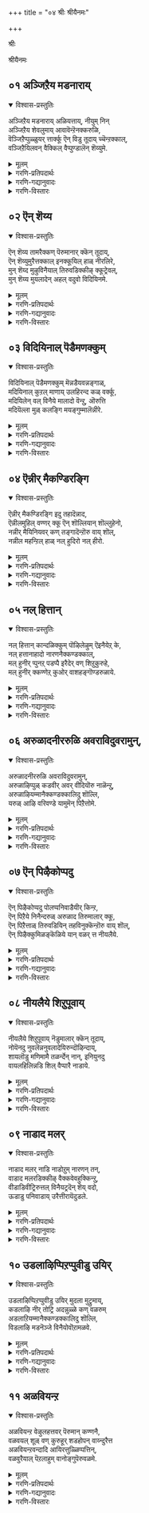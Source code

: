 +++
title = "०४ श्रीः श्रीयैनमः"

+++

श्रीः

श्रीयैनमः


## ०१ अञ्जिऱैय मडनाराय्
<details open><summary>विश्वास-प्रस्तुतिः</summary>

अञ्जिऱैय मडनाराय् अळियत्ताय्, नीयुम् निन्  
अञ्जिऱैय शेवलुमाय् आवावॆन्ऱॆनक्करुळि,  
वॆञ्जिऱैप्पुळ्ळुयर् त्तार्क्कू ऎन् विडु तूदाय् च्चॆन्ऱक्काल्,  
वञ्जिऱैयिलवन् वैक्किल् वैप्पुण्डालॆन् शॆय्युमे.
</details>

<details><summary>मूलम्</summary>

अञ्जिऱैय मडनाराय् अळियत्ताय्, नीयुम् निन्  
अञ्जिऱैय शेवलुमाय् आवावॆन्ऱॆनक्करुळि,  
वॆञ्जिऱैप्पुळ्ळुयर् त्तार्क्कू ऎन् विडु तूदाय् च्चॆन्ऱक्काल्,  
वञ्जिऱैयिलवन् वैक्किल् वैप्पुण्डालॆन् शॆय्युमे.
</details>

<details><summary>गरणि-प्रतिपदार्थः</summary>

अम् शिऱैय= सुन्दरवाद रॆक्कॆगळुळ्ळ, मडम् = मुग्ध \(तिळिमनस्सिन\), नाराय् = कॊक्करॆये अळियत्ताय् = कनिकरिसुववळागि, नीयुम् = नीनू, निन् = निन्न, अम् शिऱैय = अन्दवाद रॆक्कॆगळ, शेवलुम् आय् = गण्डुकॊक्करॆयू कूडि, आ आ ऎन्ऱु = अय्यो, अय्यो, ऎन्दु, ऎनक्कू = नन्नल्लि, अरुळि = करुणिसि, वॆम् शिऱै = कॆम्पनॆय \(तीक्ष्णवाद\) रॆक्कॆगळ, पुळ् = पक्षियन्नु, उयर् त्तार् क्कु = ध्वजवागि उळ्ळवरिगॆ, ऎन् = नन्न, विडुतूदाय् = कळुहिसिद् दूतळागि, शॆन्ऱक्काल् = होदरॆ \(होदॆयादरॆ\), वन् शिऱैयिल् = कठिणवाद सॆरॆयल्लि, अवन् = अवनु, वैक्किल् = इडुवुदादरॆ, वैप्पु उण्डाल् = आ सॆरॆवासवन्नु अनुभविसुवन्तादरॆ, ऎन् शॆय्युमो = एनागुवुदो? 
</details>

<details><summary>गरणि-गद्यानुवादः</summary>

सुन्दरवाद रॆक्कॆगळुळ्ळ मुग्ध\(तिळिमनस्सिन\) कॊक्करॆये, \(नन्नन्नु\) कनिकरिसुववळागि, नीनू अन्दवाद रॆक्कॆगळ निन्न गण्डु कॊक्करॆयू कूडि, अय्यो अय्यो ऎन्दु नन्नल्लि करुणिसि, कॆम्पनॆय \(तीक्ष्णवाद\) रॆक्कॆगळ पक्षियन्नु ध्वजवागि उळ्ळवरिगॆ नानु कळुहिसिद दूतळागि होदॆयादरॆ, अवनु \(निम्मन्नु\) कठिणवाद सॆरॆयल्लिरिसुवुदादरॆ, आ सॆरॆमासवन्नु \(नीवु\) अनुभविसुवन्तादरॆ, एनागुवुदो? एनु माडुवुदो? 
</details>

<details><summary>गरणि-विस्तारः</summary>

इल्लि आळ्वाररु तम्मन्न् ’नायकि’ यागि भाविसिकॊण्डिद्दारॆ. ई नायकिगॆ तन्न प्रियतमनाद ’परमपुरुष’नन्नु कूडिकॊळ्ळबेकॆम्ब महदाशॆ. अगलिकॆय विरहदिन्द तपिसुत्तिद्दाळॆ. तन्न मनद इङ्गितवन्नु तन्न प्रियतमनिगॆ तिळियपडिसुवुदादरू हेगॆ? 

नायकि कॊक्करॆय दम्पतिगळन्नुनोडुत्ताळॆ. अवु आनन्ददिन्द विहरिसुत्तिवॆ. एकाङ्गियागि विरहवेदनॆयन्नु अनुभविसुव तन्नल्लिअवु कनिकरगॊळ्ळबहुदल्लवे? तिळिमनस्सिन हक्किगळाद्दरिन्द, अवुगळन्नु तानु बेडबहुदष्टॆ. तन्न प्रियतमन बळिगॆ कळुहिसबहुदष्टॆ. हक्किगळागि अवु ऎल्लिगॆ बेकॆन्दरॆ अल्लिगॆ हारिहोगबहुदल्ल\! 

हीगॆल्ल योचिसि, नायकियु कॊक्करॆगळन्नु हॊगळि, हुरिदुम्बिसि, गरुडध्वजनाद तन्न स्वामियबळिगॆ तनगागि प्रेमदौत्यवन्नु नडॆसबेकॆन्दु बेडिकॊळ्ळुत्ताळॆ. 

नायकि\(यागि आळ्वाररु\) हेळुत्ताळॆ- कॊक्करॆये निन्न रॆक्कॆगळु ऎष्टु सुन्दर\! निन्न मनस्सु तिळियादद्दु. निन्न पतियू सह सुन्दरने. अवन रॆक्कॆगळु अन्दवागिवॆ. नीविब्बरू दम्पतिगळागि सुखवागि विहरिसुत्तिद्दीरि. नन्नन्नु कण्डिरा? पतियिन्द अगलिद विरहि नानु. नन्न ई परिस्थितिगॆ नीवु मरुगुवुदिल्लवे? नन्नल्लि करुणिसि, नीविब्बरू ईग नन्न प्रेमदूतरागि गरुडध्वजनाद निन्न प्रियतमनल्लिगॆ होगि. अवनल्लि नन्न विरह व्यथॆयन्नु अरिकॆमाडि, अवन मनवॊलिसलु प्रयत्निसबेकु. ई कार्यवन्नु नीवु, ननगागि, नडॆसबल्लिरॆम्ब भरवसॆ ननगिदॆ. आदरॆ, ऒन्दु वेळॆ, स्वामियु निम्मन्नु सॆरॆयल्लिरिसिदरॆ सॆरॆवासवन्नु नीवु अनुभविसबेकागि बन्दरॆ, एनु माडुवुदु? इदॊन्दु अञ्जिकॆ ननगिदॆयल्ल\! इल्लवे, नाने उपेक्षितलादरो? 

भगवन्तन बळि सारिदवरु अमररागि पूर्णतॆयन्नु नडॆयुवुदन्नू, नित्यानन्दवन्ननुभाविसुवुदन्नू ’सॆरॆवास’ वॆन्नोणवे? 

भगवन्त बळि सारिदवरु मत्तॆ ई दुःखसङ्कटगळ लोकक्कॆ बरदे होगबहुदु, अष्टॆ. इदन्नु ’कठिण सॆरॆवास’ ऎन्नुवुदे? 

इल्लि ’कॊक्करॆ’य कार्यभारवेनु? दयावरूपिणियाद श्रीदेवियु भक्तनल्लि करुणिसि, तन्न पतियाद भगवन्तनल्लि भक्तनिगॆ अनुग्रहिसॆन्दु अरिकॆ माडुवुदु कॊक्करॆय कार्यभारवो? इल्लवे, ज्ञानवैराग्यगळॆम्ब ऎरडु रॆक्कॆगळन्नू भक्तियॆम्ब देहवन्नू हॊत्तु, भक्तनन्नु भगवन्तनॊडनॆ कूडिसुव आचार्यनन्तॆ इल्लिकॊक्करॆय कार्यभारवो? इल्लवे भक्तन परभक्ति, परज्ञान \(ऎरडु रॆक्कॆगळु\), मत्तु परमभक्ति\(देह\)गळे कॊक्करॆय कार्यभार नडॆसुवुदो?
</details>



## ०२ ऎन् शॆय्य
<details open><summary>विश्वास-प्रस्तुतिः</summary>

ऎन् शॆय्य तामरैक्कण् पॆरुमानार् क्कॆन् तूदाय्,  
ऎन् शॆय्युमुरैत्तक्काल् इनक्कूयिल् हाळ् नीरलिरे,  
मुन् शॆय्द मुऴुविनैयाल् तिरुवडिक्कीऴ् क्कूट्रेवल्,  
मुन् शॆय्य मुयलादेन् अहल् वदुवो विदियिनमे.
</details>

<details><summary>मूलम्</summary>

ऎन् शॆय्य तामरैक्कण् पॆरुमानार् क्कॆन् तूदाय्,  
ऎन् शॆय्युमुरैत्तक्काल् इनक्कूयिल् हाळ् नीरलिरे,  
मुन् शॆय्द मुऴुविनैयाल् तिरुवडिक्कीऴ् क्कूट्रेवल्,  
मुन् शॆय्य मुयलादेन् अहल् वदुवो विदियिनमे.
</details>

<details><summary>गरणि-प्रतिपदार्थः</summary>

ऎन् =नन्न, शॆय्यतामरैक्कण् = कॆन्दावरॆयन्तॆ कण्णुगळुळ्ळ, पॆरुमानार् क्कु = परमपुरुषनिगॆ, ऎन् तूदाय् = नन्न दूतरागि, ऎन् शॆय्युम् = नन्न-- उरैत्तक्काल् = अरिकॆ माडिदिरादरॆ, इनम् कुयिल् हाळ् = गुम्पाद कोगिलॆगळे, नीर् अलिरे = नीवु तप्पितस्थरल्ल, मुन् शॆय्द = \(नानु\) हिन्दॆ माडिद, मुऴुविनैयाल् = घोरपापगळिन्द, तिरुवडिक्कीऴ् = भगवन्तन तिरुवडितलदल्लि, कुट्रेवल् = कैङ्कर्यगळन्नु \(दास्यवन्नु\), मुन् = हिन्दॆये, शॆय्य = माडुवुदक्कॆ, मुयलादेन् = प्रयत्निसदादॆ, अहल् वदुवॊ = अगलिरुवुदेयो, विदि = नियम \(क्रम\), इनमे = इन्नु मेलू. 
</details>

<details><summary>गरणि-गद्यानुवादः</summary>

गुम्पाद कोगिलॆगळे, कॆन्दावरॆयन्तॆ कण्णुगळुळ्ळ नन्न परमपुरुषनिगॆ नन्न दूतरागि नन्न प्रयत्नवन्नु अरिकॆ माडिदिरादरॆ, निम्मदु तप्पल्ल. नानु हिन्दॆ माडिद घोरपापगळिन्द भगवन्तन तिरुवडितलदल्लि \(नन्न\) दास्यवन्नु \(कैङ्कर्यवन्नु\) हिन्दॆये माडुवुदक्कॆ यत्निसदॆ होदॆ. अगलिरुवुदेयो नियम \(विधि\) इन्नु मेलॆ? 
</details>

<details><summary>गरणि-विस्तारः</summary>

हिन्दिन पाशुरदल्लि नायकियु कॊक्करॆयन्नु तन्न प्रेमदूतनागॆन्दु प्रार्थिसिदळु. दूतनागि अदुमाडबेकाद्देनु ऎम्बुदन्ने कॊक्करॆगॆ तिळिसलिल्ल. “नीनु अल्लिगॆ होदाग, निन्नन्नु सॆरॆमाडिदरॆ, एनु गति?” ऎन्दु अञ्जिकॆयन्नु व्यक्तपडिसिदळु, अष्टॆ. 

ई पाशुरदल्लि नायकिय कण्णु कोगिलॆय गुम्पिन मेलॆ बित्तु. गुम्पिनल्लि गण्डु हॆण्णु कोगिलॆगळु चॆन्नागि बॆरॆतुकॊण्डु आनन्ददिन्द हाडुत्ता कालकळॆयुवुदन्नु नायकि कण्डळु. 

नायकि हेळुत्ताळॆ- गुम्पागि कूडि आनन्दिसुव कोगिलॆगळे, नीवु नन्न प्रेमदूतरागि, नन्न प्रियतमनाद परम पुरुषनल्लिगॆ होगि कॆन्दावरॆयन्तॆ विशालवाद आकर्षकवाद कण्णुगळुळ्ळवनु अवनु. नानु अवनल्लि अनुरक्तळॆन्दू, अवनन्नु कूडिकॊळ्ळलु तवकिसुत्तिद्देनॆ, ऎम्ब नन्न प्रयत्नवन्नु अवनल्लि अरिकॆमाडिकॊळ्ळिरि. नन्न स्वामियु नन्नल्लि करुणिसिदरन्तु ऒळ्ळॆयदु. हागॆ माडदॆ, नन्न विषयदल्लि असड्डॆ कोरिदनॆन्दरॆ, अदु नन्न तप्पे विना, निम्म दौत्यदिन्द बन्द तप्पल्ल. नानु अनेक जन्मगळ हिन्दिनिन्दलू भगवन्तन तिरुवडिगळ दास्यदल्लि तॊडगिद्दिद्दरॆ? अत्तकडॆ नानु प्रयत्न नडॆसले इल्ल. आद्दरिन्दले, नानु हिन्दिनिन्दलू कडुपातकियागि, भगवन्तनिन्द बेर्पट्टु, विरहियागि गोळिडुत्तिरुवुदु, इन्नु मुन्दॆयू सह इदे नन्न विधियागिरबहुदे?
</details>



## ०३ विदियिनाल् पॆडैमणक्कुम्
<details open><summary>विश्वास-प्रस्तुतिः</summary>

विदियिनाल् पॆडैमणक्कुम् मॆन्नडैयवन्नङ्गाळ्,  
मदियिनाल् कुऱल् माणाय् उलहिरन्द कळ् वर्क्कू,  
मदियिलेन् वल् विनैये मालादो वॆन्ऱु, ऒरुत्ति  
मदियॆल्ला मुळ् कलङ्गि मयङ्गुम्मालॆन्नीरे.
</details>

<details><summary>मूलम्</summary>

विदियिनाल् पॆडैमणक्कुम् मॆन्नडैयवन्नङ्गाळ्,  
मदियिनाल् कुऱल् माणाय् उलहिरन्द कळ् वर्क्कू,  
मदियिलेन् वल् विनैये मालादो वॆन्ऱु, ऒरुत्ति  
मदियॆल्ला मुळ् कलङ्गि मयङ्गुम्मालॆन्नीरे.
</details>

<details><summary>गरणि-प्रतिपदार्थः</summary>

विदियिनाल्= भाग्यवशदिन्द, पॆडै मणङ्गुम् = हॆण्णुहक्कियॊडनॆ कूडिकॊण्डिरुव, मॆल् नडैय = मृदुवाद नडगॆय, अन्नङ्गळ् = हंसगळे, मदियिनाल् = बुद्धिपूर्वकवागिये, कुऱळ् माण् आय् = कुळ्ळब्रह्मचारियागि, उलहु इरन्द = लोकगळन्नु अळॆदुकॊण्ड, कळवर् क्कू = कपटवुळ्ळवरिगॆ, मदियिलेन् = बुद्धियिल्लद नन्न, वल् विनैये = क्रूर पापगळे, माळादो = नाशवागुवुदिल्लवल्ल. ऎन्ऱु = ऎन्दु. ऒरुत्ति = ऒब्बळु, मदियॆल्लाम् = मनस्सॆल्ला, उळ् कलङ्गि = पूर्तियागि कलकिहोगि, मयङ्गुम् = हाळागि होगुत्तिद्दाळॆ \(सर्वनाशगॊळ्ळुत्तिद्दाळॆ\), आल् = अय्यो, ऎन्निरे = ऎन्दु हेळिरि. \(ऎन्निरि\). 
</details>

<details><summary>गरणि-गद्यानुवादः</summary>

भाग्यवशदिन्द हॆण्णुहक्कियॊडनॆ कूडिकॊण्डिरुव, मृदुवाद नडगॆय हंसगळे, बुद्धिपूर्वकवागिये कुळ्ळ ब्रह्मचारियागि लोकगळन्नु अळॆदुकॊण्ड कपटवुळ्ळवरिगॆ बुद्धियिल्लदवळाद नन्न क्रूरपापगळे नाशवागुवुदिल्लवल्ल ऎन्दु ऒब्बळ मनस्सॆल्ला पूर्तियागि कलकिहोगि सर्वनाशगॊळ्ळुत्तिद्दाळॆ, अय्यो ऎन्दु हेळिरि. 
</details>

<details><summary>गरणि-विस्तारः</summary>

हिन्दिन पाशुरदल्लि नायकियु कोगिलॆय हिण्डन्नु तन्न कडॆय दूतरन्नागि भगवन्तनल्लिगॆ होगबेकॆन्दु प्रार्थिसिदळु. स्वामिय तिरुवडिगळ सेवॆयल्लि तॊडगलु तन्न पूर्वकृतपापगळे अड्डिमाडुत्तिवॆ ऎम्ब सङ्गतियन्नु भगवन्तनल्लि अरिकॆमाडिरि ऎन्दु बेडिदळु. 

ई पाशुरदल्लि नायकिगॆ हंसदम्पतिगळु ऒदगि बरुत्तवॆ.

हिन्दॆ, ऒन्दु कालदल्लि बलिचक्रवर्तियु तन्न सद्गुणगळिन्दले, अदरल्लू तन्न कॊडुगैयिन्दले, मूरुलोकगळन्नू जयिसुवन्थ समर्थनागिद्दनु. बेडिदवरिगॆ ’इल्ल’वॆन्नदॆ, बेडिद्दन्नु कॊडुत्तिद्दनु. अवनन्नु जयिसुवुदे दुस्तरवायितु. भगवन्तनु अवनन्नु निग्रहिसुवुदक्कागि, बेकॆन्तले \(बुद्धिपूर्वकवागिये\) कुळ्ळब्रह्मचारिय रूपवन्नुतळॆदु, बलिचक्रवर्तिय यागशालॆयन्नु प्रवेशिसि, अल्लि बलिचक्रवर्तियन्नु याचिसिदनु. तन्न हॆज्जॆयल्लि मूरेमूरु हॆज्जॆयष्टु नॆलवन्नु तनगॆ कॊडॆन्दनु. अदन्नु कॊट्टॆनॆन्द कूडले भगवन्तनु तन्न कपट वेषवन्नु तॊरॆदु, त्रिविक्रमनागि बॆळॆदु लोकगळॆल्लवन्नू तन्न ऎरडे हॆज्जॆगळिन्द अळॆदुकॊण्डु, मूरनॆय हॆज्जॆयन्नु बलिचक्रवर्तिय नॆत्तिय मेलिट्टु अवनन्नु अनुग्रहिसिदनु.

इदु भगवन्तन वामन-त्रिविक्रमावतारद प्रशंसॆयष्टॆ. ज्ञानस्वरूपने आगि, ’साटियिल्लद चतुरनागि’ भगवन्तनु सद्गुणवन्तनाद बलिचक्रवर्तिय बळिगॆ ’कपट’ रूपदल्लि बन्दु, याचिसि, अदरिन्दले अवनन्नु अनुग्रहिसिदनाद्दरिन्द, तनगू अदे रीतियल्लि यावुदादरू जाण उपायवन्नु तोरिसिकॊट्टु, अदर मूलक तन्न पापराशियन्नॆल्ला तॊडॆदु हाकलारॆने स्वामि ऎम्बुदु नायकिय हम्बल. 

नायकि हेळुत्ताळॆ- हंसगळे, निम्म भाग्य हिरिदु. नीवु निम्म हॆण्णुगळॊडनॆ कूडिकॊण्डिद्दीरि. ऒट्टागि,मृदुवागि नडॆदाडुत्ता नलिदाडुत्तिद्दीरि. नीवु ननगॆ उपकारमाडबेकु. नन्न प्रियतमनाद परमपुरुषन बळिगॆ होगि नन्न सङ्कटवन्नु अवनिगॆ अरिकॆ माडबेकु. अनेक जन्मगळिन्दलू नानु पापगळन्नु माडुत्तले बन्दिद्देनॆ. अवुगळॆल्लवू ऒट्टागि नन्नन्नु बाधिसुत्तिवॆ. अवुगळन्नु तॊडॆदु हाकुवुदक्कॆ आगुवुदे इल्लवल्ल ऎम्बुदु नन्न सङ्कट. नन्न मनस्सु पूर्तियागि कलकि होगिदॆ. सर्वनाशवागुत्तिदॆ. ई विषयवन्नुनन्न प्रियतमदल्लि नन्न परवागि अरिकॆमाडुविरा?
</details>



## ०४ ऎन्नीर् मैकण्डिरङ्गि
<details open><summary>विश्वास-प्रस्तुतिः</summary>

ऎन्नीर् मैकण्डिरङ्गि इदु तहादॆन्नाद,  
ऎन्नीलमुहिल् वण्णर् क्कू ऎन् शॊल्लियान् शॊल्लुहेनो,  
नन्नीर् मैयिनियवर् कण् तङ्गादॆन्ऱॊरु वाय् शॊल्,  
नन्नील महन्ऱिल् हाळ् नल् हुदिरो नल् हीरो.
</details>

<details><summary>मूलम्</summary>

ऎन्नीर् मैकण्डिरङ्गि इदु तहादॆन्नाद,  
ऎन्नीलमुहिल् वण्णर् क्कू ऎन् शॊल्लियान् शॊल्लुहेनो,  
नन्नीर् मैयिनियवर् कण् तङ्गादॆन्ऱॊरु वाय् शॊल्,  
नन्नील महन्ऱिल् हाळ् नल् हुदिरो नल् हीरो.
</details>

<details><summary>गरणि-प्रतिपदार्थः</summary>

ऎन् = नन्न, नीर् मै = सहजस्वभाववन्नु \(ईगिन स्थितियन्नु\), कण्डु = नोडिदवनागि, इरङ्गि = कनिकरिसि, इदु तहादु = इदु तक्कद्दल्ल, ऎन्नाद = ऎन्नदॆ इरुव, ऎन् = नन्न, नीलमुहिल् वण्णर् क्कू = नीलमेघद बण्णवुळ्ळवरिगॆ, ऎन् शॊल्लि = एनॆन्दु \(एनन्नु\) हेळि, यान् =नानु, शॊल्लुहेनो = हेळबल्लॆनो, नल् नीर् मै = ऒळ्ळॆय गुण \(स्वभाववु\), इनि = इन्नु, अवर् कण् = अवरल्लि, तङ्गादु = उळियुवुदिल्ल, ऎन्ऱु = ऎन्दु, ऒरु वाय् शॊल् = ऒन्दु बायि मातन्नु, नल् = ऒळ्ळॆय, नीलम् = नीलवर्णद, महन्ऱिल् हाळ् = नीरपक्षिगळे, नल् हु दिरो = हेळुविरो, नल् हीरो = हेळलारिरो \(करुणिसलारिरो\)? 
</details>

<details><summary>गरणि-गद्यानुवादः</summary>

नन्न सहजस्वभाववन्नु \(ईगिन स्थितियन्नु\) नोडिदवनागि, कनिकरिसि, इदु तक्कद्दल्ल ऎन्नदॆ इरुव नन्न नीलमेघद बण्णवुळ्ळवरिगॆ, ’नानु एनॆन्नलि? एनु हेळबल्लॆ? ऒळ्ळॆय गुण \(स्वभाव\)वु इन्नु अवरल्लि उळियुवुदिल्ल’ ऎन्दु ऒन्दु बायिमातन्नु, सुन्दरवाद नीलिबण्णद नीरहक्किगळे, हेळुविरो, \(करुणिसि\) हेळलारिरो? 
</details>

<details><summary>गरणि-विस्तारः</summary>

हिन्दिन मूरु पाशुरगळल्लि नायकिय मनदल्लि ऒन्दु भरवसॆ इत्तु. तन्न प्रियतमनु तन्नन्नु ऎन्दिगू अलक्षिसुवुदिल्लवॆन्दू, तानु दूतरन्नु कळुहिसिद्दरिन्द तनगॆ ऒळ्ळॆयदे आगुवुदॆन्दू भाविसिद्दळु. ई कारणदिन्द कॊक्करॆयन्नु, कोगिलॆयन्नु, हंसगळन्नु तन्न दूतरन्नागि अवनल्लिगॆ कळुहिसिदळु. तन्न पेचिन परिस्थितियन्नू, अगलिकॆय सङ्कटवन्नू, प्रियतमनॊडनॆ कूडिकॊळ्ळबेकॆम्ब महदाशॆयन्नू दूतर मूलक तिळिसलु यत्निसिदळु. तन्न मर्यादॆगॆ अड्डिबरदन्तॆ, तन्न प्रियतमन तिरुवडिगळ सेवॆगॆ अड्डियागुत्तिरुव जन्मजन्मगळ क्रूरपापगळन्नु तॊडॆदु हाकुवुदक्कॆ तक्क मार्ग तनगॆ तिळियलिल्लवॆन्दू, आ बगॆगॆ तन्न सङ्कटवन्नु प्रियतमनल्लि अरिकॆमाडिकॊळ्ळबेकॆन्दु दूतरिगॆ हेळिद्दळु. आ तन्न दूतरु तन्न मनवियन्नु तन्न प्रियतमनिगॆ तिळिसिदरो इल्लवो ऎम्ब अनुमानकण्डु बन्तु.

ईग, नायकि मत्तॊन्दु दूतनन्नु कण्डुकॊण्डिद्दाळॆ. नीलिबण्णद नीरहक्किगळु अवु. 

नायकि हेळुत्ताळॆ- सुन्दरवाद नीलिय नीरहक्किगळे, नन्न हिन्दिन दूतर मातिगॆ ओगॊट्टु नन्न प्रियतमनु नन्न बळिगॆ ई वेळॆगॆ बरबहुदित्तु, बरलिल्ल. नन्न सहज स्वभाववेनॆम्बुदन्नू नन्न ईगिन परिस्थितियन्नू अवनु अरितिद्दानॆ. आदरू नन्नल्लि मरुकगॊळ्ळलिल्ल. इदॆल्ल निनगॆ तक्कद्दल्ल. हीगॆ सङ्कटपडबारदु. अधैर्यपडबेड” ऎम्ब ऒन्दॆरडु समाधानद मातुगळन्नादरू हेळिहोगबहुदित्तु. नन्न नीलमेघश्यामनिगॆ नानु हेळि कळुहिसुवुदादरू एनिदॆ? तिळिवळिकॆ इल्लद नानु एनु हेळबल्लॆ? आदरॆ नम्बिदवर विषयदल्लि अवनु हीगॆये उदासीननागि नडॆयुत्ता होदरॆ, अवन सद्गुणगळू अवन ऒळ्ळॆय स्वभावगळू, इन्नु मुन्दॆ, अवनल्लि उळियुवुदिल्ल ऎम्ब ऒन्दु मातन्नु मात्रवे हेळिरि. हेळुविरो? हेळलारिरो? हेळुवुदिल्लवो?
</details>



## ०५ नल् हित्तान्
<details open><summary>विश्वास-प्रस्तुतिः</summary>

नल् हित्तान् कान्दळिक्कुम् पॊऴिलेऴुम् ऎइनैयेऱ् के,  
नल् हत्तानाहादो नारणनैक्कण्डक्काल्,  
मल् हुनीर् प्पुनऱ् पडप्पै इरैदेर् वण् शिऱुकुरुहे,  
मल् हुनीर् क्कण्णेऱ् कुओर् वाशहङ्गॊण्डरुळाये.
</details>

<details><summary>मूलम्</summary>

नल् हित्तान् कान्दळिक्कुम् पॊऴिलेऴुम् ऎइनैयेऱ् के,  
नल् हत्तानाहादो नारणनैक्कण्डक्काल्,  
मल् हुनीर् प्पुनऱ् पडप्पै इरैदेर् वण् शिऱुकुरुहे,  
मल् हुनीर् क्कण्णेऱ् कुओर् वाशहङ्गॊण्डरुळाये.
</details>

<details><summary>गरणि-प्रतिपदार्थः</summary>

नल् हि तान् = ताने सृष्टिसिद, पॊऴिल् एऴुम् = एळु लोकगळू, कान्दु = सुट्टुहोगुवुदन्नु, अळिक्कूम् = कापाडुववनु, विनैयोऱ् के = पापगळन्नु माडिदवळिगॆ \(पापिष्ठळाद ननगॆ\) नल् ह तान् = कृपॆमाडुवुदे, आहादो = आगदो, नार्‍अणनै = नारायणनन्नु, कण्डक्काल् = कण्डरॆ, मल् हु =तुम्बिरुव, नीर् = नीरिन, पुनल् = प्रवाहद, पडप्पै = मग्गुलप्रदेशगळल्लि, इरै = आहारवन्नु, तेर् = हुडुकुव, वण् = सॊबगिन, शिऱु कुरुहे = चिक्कबकपक्षिये, मल् हु नीर् = नीरु तुम्बिरुव, कण्णिऱ् कु = कण्णिनवळिगॆ \(ननगॆ\), ओर् वाशहम् = ऒन्दु मातन्नु, \(वार्तॆयन्नु\), कॊण्डु = तन्दु, अरुळाये = कृपॆ माडु. 
</details>

<details><summary>गरणि-गद्यानुवादः</summary>

ताने सृष्टिसिद एळु लोकगळू सुट्टु हाळागदन्तॆ कापाडुववनिगॆ पापिष्ठळाद नन्नल्लि कृपॆमाडुवुदक्कॆ आगुवुदिल्लवे? तुम्बु नीरिन प्रवाहद मग्गुल प्रदेशगळल्लि आहारवन्नु हुडुकुव चिक्क बकपक्षिये. नारायणनन्नु कण्डरॆ \(कण्डाग\) नीरु तुम्बिरुव कण्णिनवळाद ननगॆ ऒन्दु वार्तॆयन्नु तन्दु कृपॆ माडु. 
</details>

<details><summary>गरणि-विस्तारः</summary>

हिन्दिन पाशुरदल्लि नायकियु तन्न प्रियतमनन्नु कुरितु स्वल्प मार्मिकवागिये मातनाडिदळु.; आदरॆ, ई पाशुरदल्लि अवळु विरहियागि, प्रेमियागि, मातनाडुत्तिद्दाळॆ.

महामहिमनाद भगवन्तनिगॆ यावुदु तानॆ असाध्य? प्रळयकालबन्दाग, ताने सृष्टिसिद एळु लोकगळू सुट्टु नाशवागुव स्थितियल्लिद्दाग, अवष्टन्नू अवनु तन्न हॊट्टॆयल्लि अडगिसिट्टुकॊण्डु कापाडिदनल्लवे? पापिष्ठळाद ऒब्ब हॆङ्गसिन पापगळन्नु तॊडॆदुहाकि, अवळन्नु मुक्तिगॊळिसलारने? 

भगवन्तनाद नारायणन परमकारुण्यवन्नू, परमोपकारवन्नू इल्लि सूचिसलागिदॆ. 

नायकि हेळुत्ताळॆ- तुम्बु प्रवाहद दडदल्लि आहारवन्नु हुडुकुत्तिरुव बकपक्षिये, भगवन्तनाद नारायणनन्नु नीनु काणुवॆयल्ल\! कण्डाग, अवनॊडनॆ कूडिकॊळ्ळबेकॆन्दु आशिसुत्ता दुःखिसुव ई हॆङ्गसिन सङ्कटवन्नु कुरितु अवनिगॆ अरिकॆमाडु. अवळ पापराशियन्नु निर्मूलगॊळिसबेकॆन्दु हेळु. अवनिन्द ऒन्दु शुभावार्तॆयन्नु ननगॆ तन्दु उपकारमाडुवॆया?
</details>



## ०६ अरुळादनीररुळि अवराविदुवरामुन्,
<details open><summary>विश्वास-प्रस्तुतिः</summary>

अरुळादनीररुळि अवराविदुवरामुन्,  
अरुळाऴिप्पुळ् कडवीर् अवर् वीदियॊरु नाळॆन्ऱु,  
अरुळाऴियम्मानैक्कण्डक्कालिदु शॊल्लि,  
यरुळ् आऴि वरिवण्डे यामुमॆन् पिऱैत्तोमे.
</details>

<details><summary>मूलम्</summary>

अरुळादनीररुळि अवराविदुवरामुन्,  
अरुळाऴिप्पुळ् कडवीर् अवर् वीदियॊरु नाळॆन्ऱु,  
अरुळाऴियम्मानैक्कण्डक्कालिदु शॊल्लि,  
यरुळ् आऴि वरिवण्डे यामुमॆन् पिऱैत्तोमे.
</details>

<details><summary>गरणि-प्रतिपदार्थः</summary>

अरुळाद नीर् = करुणिसद नीवु, अरुळि = कृपॆदोरि, अवर् = अवर \(निन्न भक्तळ\) आवि = जीववु, तुवराद मुन् = बहळ सङ्कटगॊळ्ळुवुदक्कॆ मुञ्चॆये, अरुळ् आऴि = कृपापूर्णनाद, पुळ् = पक्षियन्नु, कडवीर् = नडॆसुत्तीरि, अवर् वीदि = अवळिरुव बीदियल्लि, ऒरुनाळ् = ऒन्दु दिन, ऎन्ऱु = ऎन्दु, अरुऴ् आऴि = कृपासागरनाद, अम्मानै = स्वामियन्नु, कण्डक्काल् = कण्डाग \(कण्डरॆ\), इदु शॊल्लि = ई मातन्नु हेळि, अरुळ् = अनुग्रहिसु, आऴि = दुण्डगॆ, वरि = सुन्दरवाद, वण्डे = दुम्बिये, यामुम् = नावू सह, ऎन् = एनु \(ऎन्थ\), पिऱैत्तोमे = अपराद \(पाप\) माडिद्देवो? 
</details>

<details><summary>गरणि-गद्यानुवादः</summary>

दुण्डगॆ सुन्दरवागिरुव दुम्बिये, कृपासागरनाद स्वामियन्नु कण्डाग ई मातन्नु हेळि उपकारमाडु- करुणिसद नीवु कृपॆदोरि अवर \(निन्न भक्तळ\) जीववु बहळ सङ्कटक्कॆ ऒळगागुवुदक्कॆ मुञ्चितवागिये, कृपापूर्णनाद पक्षियन्नु ऒन्दु दिन \(सल\) अवर बीदियल्लि नडॆसुविरि. नावू सह ऎन्थ पापमाडिद्देवो? 
</details>

<details><summary>गरणि-विस्तारः</summary>

नायकि हेळुत्ताळॆ- दुण्डगॆ सुन्दरवागिरुव दुम्बिये, भगवन्तनन्नु नीनु कण्डद्दे आदरॆ, नन्न विषयवागि मातुगळन्नु स्वामिगॆ तिळिसुवॆया? “स्वामी, कृपासागरने नीनु. निन्न वाहनवागिरुव गरुडनू सह कृपापूर्णने. आदरेको. ई दीनळ मेलॆ निनगॆ करुणॆ बरलिल्ल\! नानु कडुपापि\! इवळ जीववु कडु सङ्कटदिन्द नशिसि होगुवुदक्कॆ मुञ्चितवागिये, इवळ मेलॆ कृपॆमाडु- गरुडारूढनागि, ऒन्दु सल इवळ बीदियल्लि बिजयमाडिसि, अनुग्रहिसु. 

भगवन्तन ऎदॆयल्लि कूगाडुव अपरूपवाद परिमळदिन्द घमघमिसुव तुलसिय मालॆय मकरन्दक्कागि आशिसि, दुम्बियु भगवन्तनन्नु समीपिसिये तीरुवुदु. आग, भगवन्तनल्लि तन्न सङ्कटद मातन्नु अदु अरिकॆ माडबहुदल्लवे? – हीगिरबहुदु नायकिय योचनॆ दुम्बियन्नुद्देशिसि हेळुवाग.
</details>



## ०७ ऎन् पिऴैकोप्पदु
<details open><summary>विश्वास-प्रस्तुतिः</summary>

ऎन् पिऴैकोप्पदु पोलप्पनिवाडैयीर् किन्ऱ,  
ऎन् पिऱैये निनैन्दरुळ् अरुळाद तिरुमालार् क्कू,  
ऎन् पिऱैत्ताळ् तिरुवडियिन् तहविनुक्कॆन्ऱॊरु वाय् शॊल्,  
ऎन् पिऴैक्कुमिळङ्कॆळिये यान् वळर् त्त नीयलैये.
</details>

<details><summary>मूलम्</summary>

ऎन् पिऴैकोप्पदु पोलप्पनिवाडैयीर् किन्ऱ,  
ऎन् पिऱैये निनैन्दरुळ् अरुळाद तिरुमालार् क्कू,  
ऎन् पिऱैत्ताळ् तिरुवडियिन् तहविनुक्कॆन्ऱॊरु वाय् शॊल्,  
ऎन् पिऴैक्कुमिळङ्कॆळिये यान् वळर् त्त नीयलैये.
</details>

<details><summary>गरणि-प्रतिपदार्थः</summary>

ऎन् बु = ऎलुबिनल्लि, इळै = ऎळॆयन्नु, कोप्पदु पोल = पोणिसुवहागॆ, पनिवाडै = शीतमारुतवु, ईर् किन्ऱ = बाधिसुत्तिरुव, ऎन् = नन्न, पिऴैये = पापगळन्ने, निनैन्दु = चिन्तिसुत्ता, अरुळि = कनिकरिसि, अरुळाद = कृपॆतोरद, तिरुमालार् क्कू = सर्वेश्वरनिगॆ, ऎन् पिऱैत्ताळ् = नन्नन्नु कापाडिदवळु, तिरुवडियिन् = स्वामियाद तम्म, तहविनुक्कु= कृपाश्रयक्कागि, ऎन्ऱु = ऎन्दु, ऒरु वाय् शॊल् = ऒन्दु मातन्नु हेळु, ऎन् पिऴैक्कूम् = नन्नन्नु बदुकिसुव, इळकिळिये = ऎळॆयगिळिये, यान् = नानु, वळर् त्त = बॆळॆसिद, नी = नीनु, अलैये = अल्लवे? 
</details>

<details><summary>गरणि-गद्यानुवादः</summary>

शीतमारुतवु ऎलुबिनल्लि ऎळॆयन्नु पोणिसुव हागॆ बाधिसुत्तिरुव नन्न पापगळन्ने चिन्तिसुत्ता कनिकरिसि, कृपॆतोरद सर्वेश्वरनिगॆ “स्वामियाद तम्म कृपाश्रयक्कॆ नन्नन्नु कापाडिदवळु” ऎन्दु ऒन्दु मातन्नु हेळु, नन्नन्नु बदुकिसुव ऎळॆय गिळिये. निन्नन्नु बॆळॆसिदवळल्लवे नानु? 
</details>

<details><summary>गरणि-विस्तारः</summary>

“शीतमारुतवु ऎलुबिनल्लिऎळॆयन्नु पोणिसुव हागॆ.....................................चिन्तिसुत्ता कनिकरिसि” – ऎलुबिनल्लि रन्ध्रवन्नु कॊरॆदु दारद ऎळॆयन्नु पोणिसुवुदु कष्टद कॆलस. शीतमारुतवे आ कॆलस माडतॊडगिदरॆ, नन्न आ सङ्कटवन्नु हेगॆ विवरिसुवुदु? नन्न पापगळु कूडिकॊण्डु नन्नन्नु इन्नू हॆच्चु सङ्कटक्कॆ ऒळगू माडिवॆ. नन्न आत्मीयवाद आशॆय पूरैकॆगॆ अड्डियागिवॆ. इदन्नु कुरितु योचिसुत्ता नानु कृशवागि होगिद्देनॆ. ई नन्न दुरवस्थॆयन्नु कुरितु सर्वेश्वरनु गमनिसि, नन्नल्लि मरुकगॊळ्ळबेकल्लवे? 

नायकि हेळुत्ताळॆ- ऎळॆयगिळिये, नानु निन्नन्नु प्रीतियिन्द साकि बॆळॆसिदॆनल्लवे? नन्न परिस्थितियन्नु कण्डु नीनु मरुकगॊण्डु, ननगॊन्दु उपकारमादुवॆया? नन्न प्रियतमनाद सर्वेश्वरनु करुणासागरने आदरू, इदुवरॆगॆ अवनु नन्नल्लि कृपॆदोरलिल्ल. नन्न अपारवाद पापगळन्नु गमनिसिये अवनु नन्नल्लि करुणॆतोरुवनॆन्दु नानु भाविसिद्दॆ. अवनु कनिकरिसलिल्ल. आद्दरिन्द, नीनु अवन बळिगॆ होगु. नन्न परवागि, नन्नन्नु कुरितु ऒन्दु मातन्नाडि बा. नीनु अवनिगॆ हेळु- “इवळु सद्गुणवन्तॆ. नन्नन्नु साकि सलहिदवळु. ईग इवळु कडुसङ्कटदिन्द तॊळलुत्तिद्दाळॆ. निम्म कृपाश्रयक्कागि कातरगॊण्डिद्दाळॆ. अदु दॊरॆयितॆन्दरॆ, इवळु निजवागियू बदुकुत्ताळॆ. नन्न मुद्दिन गिळिये, नन्न स्वामियल्लि ई मातन्नु हेळि, नन्नन्नु बदुकिसु. 

यावुदु निजवाद बदुकु? ऎल्ल चेतनरन्तॆ, सामान्यवागि पापमाडुत्तले हुट्टु-सावुगळन्ननुभविसुत्तिरुवुदे? इल्लवे? भगवन्तन कृपाश्रयक्कॊळगागि, अवन नित्यसेवॆयल्लि तॊडगुवुदे?
</details>



## ०८ नीयलैये शिऱुपूवाय्
<details open><summary>विश्वास-प्रस्तुतिः</summary>

नीयलैये शिऱुपूवाय् नॆडुमालार् क्कॆन् तूदाय्,  
नोयॆनदु नुवलॆन्ननुवलादेयिरुन्दॊऴिन्दाय्,  
शायलॊडु मणिमामै तळर्न्देन् नान्, इनियुनदु  
वायलहिलिन्नडि शिल् वैप्पारै नाडाये.
</details>

<details><summary>मूलम्</summary>

नीयलैये शिऱुपूवाय् नॆडुमालार् क्कॆन् तूदाय्,  
नोयॆनदु नुवलॆन्ननुवलादेयिरुन्दॊऴिन्दाय्,  
शायलॊडु मणिमामै तळर्न्देन् नान्, इनियुनदु  
वायलहिलिन्नडि शिल् वैप्पारै नाडाये.
</details>

<details><summary>गरणि-प्रतिपदार्थः</summary>

नी अलैये = नीने अल्लवे, शिऱु पूवाय् = चिक्कहक्किये \(पूवै हक्किये\), नॆडुमालार्क्कु = सर्वेश्वरनिगॆ, ऎन् तूदाय् = नन्न दूतनागि, नोय् ऎनदु = नन्न सङ्कटवन्नु, नुवल् ऎन्न = प्रकटपडिसु ऎन्दरॆ, नुवलादे = हेळदन्तॆये, इरुन्दु ऒऴिन्दाय् = इदु बिट्टॆयल्ल, शायलॊडु = सॊबगिनिन्द कूडिद, मणि मामै = रत्नदन्थ रूपवन्नु, तळर्न्देन् नान् = कळॆदुकॊण्डॆनु नानु, इनि = इन्नु मेलॆ, उनदु = निन्न, वाय् अलहिल् = कॊक्किनॊळगॆ, इन् = इनिदाद \(मधुरवाद\), अडिशिल् = अन्नवन्नु \(आहारवन्नु\), वैप्पारै = इरिसुववरन्नु, नाडाये = हुडुकिको. 
</details>

<details><summary>गरणि-गद्यानुवादः</summary>

पुट्टहक्किये, नीने अल्लवे सर्वेश्वरन बळिगॆ नन्न दूतनागि, नन्न सङ्कटवन्नु प्रकटपडिसु ऎन्दरॆ, हेळदन्त्लॆये इद्दुबिट्टॆयल्ल\! सॊबगिनिन्द कूडिद रत्नदन्थ रूपवन्नु नानु कळॆदुकॊण्डॆ. इन्नु मेलॆ निन्न कॊक्किनॊळक्कॆ इनिदाद \(सिहियाद\) अन्नवन्नु इरिसुववरन्नु हुडुकिको. 
</details>

<details><summary>गरणि-विस्तारः</summary>

नायकियु इदुवरॆगॆ बेरॆबेरॆ पक्षिगळन्नु तन्न प्रेमदूतरन्नागि माडिकॊण्डु, सर्वेश्वरनल्लिगॆ \(तन्न प्रियतमनल्लिगॆ\) कळुहिसिकॊट्टळष्टॆ. अवळिन्द हॊरहॊरट याव हक्कियू अवळ बळिगॆ मरळलिल्लवॆन्दु तोरुत्तदॆ. अवु ऒन्दॊन्दू तम्मतम्म कार्यवन्नु पूर्णगॊळिसिदवॆन्दो, भगवन्तनु इष्टादरू कृपॆतोरलिल्लवॆन्दो अवळु ऎणिसिद्दिरबेकु. आदरॆ, अवळिन्द हॊरहॊरट ऒन्दु पुट्टहक्कि मात्र अवळल्लिगॆ मरळितु. अदर रीतियन्नु कण्डु अवळिगॆ तोरितु, अदु तन्न कॆलसवन्नु पूरैसदॆये हिन्तिरुगिदॆयॆन्दु. स्वार्थियाद अदर मेलॆ नायकिगॆ कोप बन्तु. 

नायकि हेळुत्ताळॆ- ऎलॆ पुट्टहक्किये, निन्नन्नु नानु बहळ मुद्दागिबॆळॆसिदॆनल्लवे? सिहियाद उणिसन्नु निन्न निन्न बायल्लि इरिसुत्तिद्दॆनल्लवे? सिहियाद उणिसन्नु निन्न निन्न बायल्लि इरिसुत्तिद्दॆनल्लवे? नन्न प्रेमदूतनागि प्रियतमनाद भगवन्तनल्लिगॆ होगॆन्दू, नन्न गाढप्रेमवन्नू अवन अगलिकॆय सङ्कटवन्नू \(विरह वेदनॆयन्नू\) अवनल्लि प्रकटगॊळिसि बारॆन्दु हेळि कळुहिदॆनल्लवे? नीनु होगि माडिद्दादरू एनु? भगवन्तन सम्मुखदल्लि बायिबिडदन्तॆ इद्दु, नन्न बळिगॆ मत्तॆ बन्दु बिट्टॆयल्ल\! नन्न दुस्थितियन्नु कण्डॆया? नन्न हॊळपु होयितु. सॊबगु होयितु. रत्नदन्थ रूपहोयितु. सॊक्कि सॊरगुत्तिद्देनॆ. ऎन्थ कृतघ्नतॆ निन्नदु\! इन्नु मेलॆ, निन्न विषयदल्लि नानू कृतङ्ञतॆ इल्लदवळु, कण्डॆया\! निन्न कॊक्किगॆ प्रीतियिन्द सिहियाद उणिसन्नु कॊडुववरन्नु नीनु हुडुकिकॊण्डु होगु. नन्नल्लिगॆ मत्तॆ बरबेड\!
</details>



## ०९ नाडाद मलर्
<details open><summary>विश्वास-प्रस्तुतिः</summary>

नाडाद मलर् नाडि नाडोऱुम् नारणन् तन्,  
वाडाद मलरडिक्कीऴ् वैक्कवेवहुक्किन्ऱु,  
वीडाडिवीट्रिरुत्तल् विनैयट्रदॆन् शॆय् वदो,  
ऊडाडु पनिवाडाय् उरैत्तीरायॆदुडले.
</details>

<details><summary>मूलम्</summary>

नाडाद मलर् नाडि नाडोऱुम् नारणन् तन्,  
वाडाद मलरडिक्कीऴ् वैक्कवेवहुक्किन्ऱु,  
वीडाडिवीट्रिरुत्तल् विनैयट्रदॆन् शॆय् वदो,  
ऊडाडु पनिवाडाय् उरैत्तीरायॆदुडले.
</details>

<details><summary>गरणि-प्रतिपदार्थः</summary>

नाडाद = हुडुकलागदिरुव, मलर् = हूवन्नु, नाडि = हुडुकि, नाळ् तोऱुम् = दिनवॆल्लवू \(यावागलू\), नारणन् तन् = श्रीमन्नारायणन, वाडाद = बाडद, मलरडिक्कीऴ् = पादकमलगळ बळियल्लि \(कॆळगॆ\), वैक्कवे = इरिसबेकॆन्तले, वहुक्कुन्ऱु = नियमिसिकॊण्डु, वीडु आदि = बिडुगडॆयन्नु अनुभविसुत्ता, वीट्रिरुत्तल् = विशिष्टरीतियल्लिरुवुदु, विनैयट्रदु = पापविल्लद्दु \(फलविल्लद्दु\) ऎन् शॆय् वदो = एनु माडबेको, ऊडु आदु = नडुवॆ बीसुव, पनिवाडाय् = शीतमारुतवे \(चळिगाळिये\), उरैत्तु = \(भगवन्तनल्लि\) दौत्यनडॆसि, ऎनदु उडले = नन्न देहवन्नु, ईराय् = तम्पुगॊळिसु. 
</details>

<details><summary>गरणि-गद्यानुवादः</summary>

हुडुकलागदिरुव हूवन्नु हुडुकि यावागलू श्रीमन्नारायणन बाडद पादकमलगळ बळियल्लि \(कॆळगॆ\) इरिसबेकॆन्तले नियमिसिकॊण्डु, बिडुगडॆयन्नु अनुभविसुत्ता विशिष्ट रीतियल्लिरुवुदु पापविल्लद्दु. एनु माडबेको? नडुवॆ बीसुव चळिगाळिये \(भगवन्तनल्लि\) दौत्यनडॆसि, नन्न देहवन्नु तम्पुगॊळिसु. 
</details>

<details><summary>गरणि-विस्तारः</summary>

अहिंसॆ, इन्द्रियनिग्रह, सर्वभूतदयॆ, क्षमॆ, ज्ञान, तपस्सु, ध्यान, मत्तु सत्य – इवन्नु भगवन्तनिगॆ अर्पिसलेबेकाद ’हुडुकलागद हूगळु’ ऎन्नलागुत्तदॆ. ऎन्दरॆ, प्रकृति जन्यवाद इतर ऎल्ल हूगळन्तॆ, हुडुकि तरतक्क हूगळु इवल्ल. अभ्यासमाडि सम्पादिसिकॊळ्ळबेकाद बहळ उत्तम गुणगळु इवु. पापगळन्नु कळॆदु, परिशुद्धगॊळिसि, चेतननन्नु भगवत्सेवॆगॆ योग्यवागिसुवन्थ सद्गुणगळिवु. ई गुणगळ दॆसॆयिन्द भावत्कृपॆयुण्टागि, चेतननिगॆ बिडुगडॆयुण्टादरॆ, भगवन्तन नित्यकैङ्कर्यदल्लि तॊडगि, नित्यानन्दवन्ननुभविसुत्ता कालकळॆयुवुदक्कॆ साध्यवागुत्तदॆ. 

नायकि हेळुत्ताळॆ- चेतनन पापगळन्नु सम्पूर्णवागि नाशमाडुवुदक्कू, अवनन्नु बन्धनदिन्द बिडुगडॆ माडुवुदक्कू अवश्यकवाद “हॊरगिनिन्द हुडुकि तरलागद हूगळॆम्ब” ऎण्टु सर्वश्रेष्ठवाद सद्गुणगळन्नु पडॆदुकॊळ्ळबेकॆन्दु नियमिसिकॊण्डु, अवुगळन्नु सम्पूर्णवागि अनुष्ठानक्कॆ तरुवुदु मॊदल कर्तव्यवॆन्दू हेळलागिदॆ. नन्नमत्तु भगवन्तन नडुवॆ सम्बन्ध तरुव चळिगाळिये, नानेनु माडबेको? अदन्नु हेगॆ साधिसिकॊळ्ळबेको? नीनु नन्नल्लि करुणिसि, नन्न दौत्यवन्नु नडॆसि, भगवन्तनल्लि नन्न असहायकतॆयन्नु अरिकॆ माडु. अल्लदॆ, विरहतापदिन्द बॆन्दुहोगुत्तिरुव नन्न देहवन्नु तम्पुगॊळिसु.
</details>



## १० उडलाऴिप्पिऱप्पुवीडु उयिर्
<details open><summary>विश्वास-प्रस्तुतिः</summary>

उडलाऴिप्पिऱप्पुवीडु उयिर् मुदला मुट्रुमाय्,  
कडलाऴि नीर् तोट्रि अदन्नुळ्ळे कण् वळरुम्  
अडलाऱियम्मानैक्कण्डक्कालिदु शॊल्लि,  
विडलाऴि मडनॆञ्जे विनैयोवॊऱामळवे.
</details>

<details><summary>मूलम्</summary>

उडलाऴिप्पिऱप्पुवीडु उयिर् मुदला मुट्रुमाय्,  
कडलाऴि नीर् तोट्रि अदन्नुळ्ळे कण् वळरुम्  
अडलाऱियम्मानैक्कण्डक्कालिदु शॊल्लि,  
विडलाऴि मडनॆञ्जे विनैयोवॊऱामळवे.
</details>

<details><summary>गरणि-प्रतिपदार्थः</summary>

उडल् = देहसम्बन्धवागि, आऴि = पुनरावर्तिगॊळ्ळुव, पिऱप्पु = हुट्टन्नू, वीडु \(अदरिन्द\) = बिडुगडॆयन्नू, \(पडॆयतक्क\), उयिर् = आत्म, मुदल् आम् = मॊदलाद, मुट्रुम् = ऎल्लवू, आय् = आगिरुववनू, कडल् आऴि नीर् = कडलिन आळवाद नीरन्नु \(आळवाद नीरुळ्ळ कडलन्नू\), तोट्रि = सृष्टिसिदवनू, अदन् उळ्ळॆ = अदरल्लिये, कण् वळरुम् = पवडिसिरुववनू \(निद्रिसुववनू\), आद अडल् = कॊल्लतक्क, आऴि = चक्रायुधवन्नुळ्ळ, अम्मानै = स्वामियन्नु, कण्डक्काल् = कण्डरॆ \(कण्डाग\), इदु = ई \(नन्न\) स्थितियन्नु, शॊल्लि = हेळि, आऴि = गम्भीरवाद, मड = विधेयवाद, नॆञ्जे = मनस्से, विडिल् = बिडबेड, विनैयोम् = नावु पापिगळु, \(पापिगळाद नावु\), ऒन्ऱु आम् अळवे = \(अवनॊडनॆ\) ऒन्दागुववरॆगू. 
</details>

<details><summary>गरणि-गद्यानुवादः</summary>

गम्भीरवू विधेयवू आद मनस्से, देहसम्बन्धवागि पुनरावर्तिगॊळ्ळुव हुट्टन्नू, अदरिन्द बिडुगडॆयन्नू पडॆयतक्क आत्मने मॊदलाद ऎल्लवू आगिरुववनू, आळवाद नीरिन कडलन्नु सृष्टिसिदवनू, अदरल्लिये पवडिसि निद्रिसुववनू आद कॊल्लतक्क चक्रायुधवुळ्ळ स्वामियन्नु कण्डरॆ \(कण्डाग\), ई नन्न स्थितियन्नु अवनिगॆ तिळिसु. पापिगळाद नावु अवनॊडनॆ ऒन्दागुववरॆगू बिडबेड.
</details>

<details><summary>गरणि-विस्तारः</summary>

हिन्दिन ऒम्भत्तु पाशुरगळल्लि नायकि तनगॆ प्रियवाद मत्तु तन्न कण्णिगॆ बिद्द हक्किगळन्नू, तङ्गाळियन्नू करॆदु तनगॆ प्रेमदूतरागि नडॆदुकॊळ्ळबेकॆन्दू, तन्न प्रियतमनाद भगवन्तनल्लि तन्न दुःस्थितियन्नु तिळिसबेकॆन्दू बेडिकॊण्डळष्टॆ. आ प्रेमदूतरिन्द तन्न कार्यवु फलिसलिल्लवॆम्बुदु तन्नल्लिगॆ तिण्डिय आशॆगागि हिन्तिरुगिद ऒन्दु पुट्ट हक्कियिन्द अवळिगॆ अरिवायितु. बेरॆयवरु माडबहुदाद उपकार इष्टे अल्लवे ऎन्दॆनिसितु. अदक्कागि, नायकि, तन्न स्वाधीनदल्ले इरुव, गम्भीरवागि तन्न मातन्नु केळतक्क, तन्न आज्ञॆयन्तॆ नडॆदुकॊळ्ळतक्क तन्न मनस्सन्ने ई पाशुरदल्लि आश्रयिसुत्ताळॆ. 

नायकि हेळुत्ताळॆ- नानु हेळिदन्तॆ, गम्भीरवागि, नडॆदुकॊळ्ळतक्क मनस्से, देहसम्बन्धगॊण्डु, हुट्टु-सावुगळ पुनरावर्तियल्लि सिक्किबिद्दिरुव आत्मनन्नु सृष्टिसि निर्वहिसतक्कवनु नन्न नायक. ई बन्धनदिन्द आत्मनन्नु बिडुगडॆ माडुववनूअवने. चेतन अचेतनगळॆम्ब ऎल्ल वस्तुगळन्नू अवनु सृष्टिसिद्दानॆ \(अवने आगिद्दानॆ\). आळवाद नीरिन कडलू अवने \(अवन सृष्टिये\). अदरल्लिये अवनुपवडिसि योग निद्दॆयल्लिरुत्तानॆ\! मनस्से, नन्न ई प्रीतियस्वामियन्नु कण्डुको. अवन कैयल्लि ऎदुराळियन्नु तन्दु हाकतक्क चक्रायुधविदॆ. अवनिगॆ नन्न विषयवन्नु अरिकॆ माडु- “नानु कडुपापि, नन्न स्वामियाद निन्नल्लि नानु ऒन्दागबेकॆम्बुदु नन्न तीव्र आशॆ. अदक्कॆ नन्न पापगळु अड्डियागिवॆ. नन्न आशॆयन्नु पूर्णगॊळिसलु उपायवेनु?” मनस्से, नानु अवनॊडनॆ ऒन्दागुववरॆगू नीनु अवनन्नु बिडबेड. पट्टुहिडि. 

देह सम्बन्धवन्नु पडॆदु, इन्द्रिय वशनागि, आत्मनु पापियागि, हुट्टु-सावुगळ चक्रदल्लि सिक्किबिद्दु तॊळलुत्तानॆ. मनस्सन्नु इन्द्रियगळिन्द \(विषयासक्तियिन्द\) दूरमाडि, हतोटियल्लिट्टुकॊण्डु, भगवन्तनॊडनॆ ऒन्दागलेबेकॆम्बपट्टु हिडिदु नडॆदुकॊळ्ळुवुदरिन्द, भगवत्कृपॆयिन्द ई संसार बन्धनदिन्द बिडुगडॆयुण्टागुवुदु – ऎन्दन्तॆ अल्लवे?
</details>



## ११ अळवियन्ऱ
<details open><summary>विश्वास-प्रस्तुतिः</summary>

अळवियन्ऱ वेऴुलहत्तवर् पॆरुमान् कण्णनै,  
वळवयल् शूळ् वण् कुरुहूर् शडहोपन् वाय्न्दुरैत्त  
अळवियन्ऱवन्दादि आयिरत्तुळ्ळिप्पत्तिन्,  
वळवुरैयाल् पॆऱलाहुम् वानोङ्गुपॆरुवळमे.
</details>

<details><summary>मूलम्</summary>

अळवियन्ऱ वेऴुलहत्तवर् पॆरुमान् कण्णनै,  
वळवयल् शूळ् वण् कुरुहूर् शडहोपन् वाय्न्दुरैत्त  
अळवियन्ऱवन्दादि आयिरत्तुळ्ळिप्पत्तिन्,  
वळवुरैयाल् पॆऱलाहुम् वानोङ्गुपॆरुवळमे.
</details>

<details><summary>गरणि-प्रतिपदार्थः</summary>

अळवियन्ऱ = अळतॆगॆ मिरिदवनू, एऴ् उलहत्तवर् = एळुलोकगळवर, पॆरुमान् = स्वामियाद, कण्णनै = कृष्णपरमात्मनन्नु कुरितु, वळम् = समृद्धवाद, वयल् = गद्दॆ बयलुगळिन्द, शूऴ् = सुत्तुवरिदिरुव, वण् = सुन्दरवाद, कुरुहूर् = तिरुक्कूरुहूरिन, शडहोपन् = शठगोपनु \(नम्माळ्वाररु\), वाय्न्दु = प्रेमपूर्णवागि \(अत्यादरदिन्द\), उरैत्त = हेळिद, अळवु इयन्ऱ = \(काव्यद\) कट्टुपाडिनिन्द शोभिसुव, अन्दाद् = अन्तादियाद, आयिरत्तुळ् = ऒन्दु साविर पाशुरगळल्लि, इप्पत्तिन् = ई हत्तु पाशुरगळ, वळम् = मधुरवाद, उरैयाल् = मातुगळिन्द, पॆऱल् आहुम् = पडॆयलु साध्यवागुवुदु, वान् = परम पददल्लि, ओङ्गु = अत्युन्नतवाद \(उत्कृष्टवाद\) पॆरुवळमे = महदैश्वर्यवन्ने. 
</details>

<details><summary>गरणि-गद्यानुवादः</summary>

अळतॆगॆ मीरिदवनू, एळुलोकगळवर ऒडॆयनू आद श्रीकृष्णपरमात्मनन्नु कुरितु, समृद्धवाद गद्दॆ बयलुगळिन्द सुत्तुवरिदिरुव सुन्दरवाद तिरुक्कूरुहूरिन शठगोपनु प्रेमपूर्णवागि \(अत्यादरदिन्द\) हेळिद अन्तादि काव्यद कट्टुपाडिनिन्द शोभिसुव ऒन्दु साविर पाशुरगळल्लि ई हत्तु पाशुरगळ मधुरवाद मातुगळिन्द परमपददल्लि उत्कृष्टवाद महदैश्वर्यवन्ने पडॆदुकॊळ्ळलु साध्यवागुवुदु.
</details>

<details><summary>गरणि-विस्तारः</summary>

इदु ई तिरुवाय् मॊळिय कडॆय पाशुर. ई तिरुवाय् मॊऴिय उद्दक्कू अळतॆगॆ मीरिदवनाद, सर्वलोकेश्वरनाद भगवन्तनॊडनॆ ऒन्दागबेकॆम्ब उत्कटवाद आशॆयन्नू, अदक्कॆ अड्डियागिरुवुदु चेतनन जन्मजन्मान्तरगळिन्द कूडि बन्दिरुव पापराशिये ऎम्बुदन्नू अदन्नॆल्ला निर्मूलगॊळिसुवुदक्कॆ आश्रितसुलभनाद भगवन्तन कृपापूर्णवाद तिरुवडिगळ आश्रयवे ऎम्बुदन्नू हेळलागुत्तदॆ. 

भगवन्तनु आश्रित सुलभनॆन्दु तोरिसि जगत्तिगॆ सारिद्दु तन्न कृष्णावतारदल्लि. आ कृष्णावतारवन्नु स्मरिसुत्ता, भगवन्तन सौलभ्यादि गुणगळन्नु अत्यादरदिन्द हॊगळि हाडुत्ता, सुन्दरवाद गद्दॆ बयलुगळिन्द सुत्तुवरिदिरुव तिरुक्कूरु हूरिन शठगोपनु \(नम्माळ्वाररु\) ऒन्दु साविर पाशुरगळ तिरुवाय् मॊळियन्नु रचिसिद्दानॆ. अदु सुन्दरवाद ’अन्तादि’य कट्टुपाडन्नु अनुसरिसुत्तदॆ. ऎन्दरॆ, ऒन्दु पाशुरद अन्त्यपदवे \(कडॆयपद\) अदर मुन्दिन पाशुरक्कॆ आदिपद \(मॊदलपद\)वागुत्तदॆ. अल्लदॆ, किविगॆ इम्पाद, अर्थरम्यवाद, नानार्थगळिन्द \(श्लेषॆयिन्द\) शोभिसुव, हाडि, अनुभविसि, आनन्दिसलु योग्यवाद, सुन्दरवाद पदगळन्नु बळसिकॊळ्ळलागिदॆ. हीगॆ उत्तम काव्यमालॆयागि अत्यादरणीयवागिदॆ ई तिरुवाय् मॊऴि.

इन्थ दिव्यवाद ऒन्दु साविर पाशुरगळल्लि ई हत्तु पाशुरगळन्नु अरितु अनुसरिसुववरिगॆ हुट्टुसावुगळ पुनरावर्तनॆय सङ्कट तॊलगि होगुवुदॆन्दू, शाश्वतवाद परमपदवे प्राप्तवागुवुदॆन्दू, अल्लि भगवन्तन नित्यकैङ्कर्यवॆम्ब महदैश्वर्यवे लभिसुवुदॆन्दू हेळुत्तदॆ ई तिरुवाय् मॊऴिय फलश्रुति.
</details>
